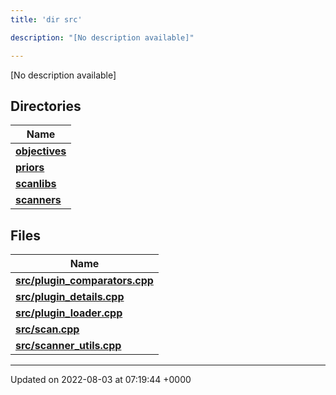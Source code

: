 ```yaml
---
title: 'dir src'

description: "[No description available]"

---
```







[No description available]

## Directories

| Name           |
| -------------- |
| **[objectives](/documentation/code/gambit_2.2/files/dir_8175e00b46706161a3f1b29a9c3d0e1e/#dir-objectives)**  |
| **[priors](/documentation/code/gambit_2.2/files/dir_cd3836cb33a5a37171cbcbf20d1df426/#dir-priors)**  |
| **[scanlibs](/documentation/code/gambit_2.2/files/dir_41b55c43b6715382bf2587278e09e81e/#dir-scanlibs)**  |
| **[scanners](/documentation/code/gambit_2.2/files/dir_3d6632c706c298643a7dbf82a7e43d46/#dir-scanners)**  |

## Files

| Name           |
| -------------- |
| **[src/plugin_comparators.cpp](/documentation/code/gambit_2.2/files/plugin__comparators_8cpp/#file-plugin-comparators.cpp)**  |
| **[src/plugin_details.cpp](/documentation/code/gambit_2.2/files/plugin__details_8cpp/#file-plugin-details.cpp)**  |
| **[src/plugin_loader.cpp](/documentation/code/gambit_2.2/files/plugin__loader_8cpp/#file-plugin-loader.cpp)**  |
| **[src/scan.cpp](/documentation/code/gambit_2.2/files/scan_8cpp/#file-scan.cpp)**  |
| **[src/scanner_utils.cpp](/documentation/code/gambit_2.2/files/scanner__utils_8cpp/#file-scanner-utils.cpp)**  |






-------------------------------

Updated on 2022-08-03 at 07:19:44 +0000
